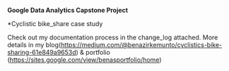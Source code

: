**Google Data Analytics Capstone Project**

*Cyclistic bike_share case study

Check out my documentation process in the change_log attached. More details in my blog(https://medium.com/@benazirkemunto/cyclistics-bike-sharing-61e849a9653d) 
& 
portfolio (https://sites.google.com/view/benasportfolio/home)

